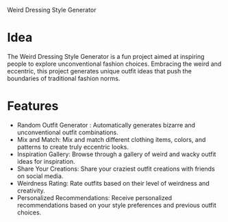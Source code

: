 Weird Dressing Style Generator

# Idea
The Weird Dressing Style Generator is a fun project aimed at inspiring people to explore unconventional fashion choices. Embracing the weird and eccentric, this project generates unique outfit ideas that push the boundaries of traditional fashion norms.

# Features
- Random Outfit Generator : Automatically generates bizarre and unconventional outfit combinations.
- Mix and Match: Mix and match different clothing items, colors, and patterns to create truly eccentric looks.
- Inspiration Gallery: Browse through a gallery of weird and wacky outfit ideas for inspiration.
- Share Your Creations: Share your craziest outfit creations with friends on social media.
- Weirdness Rating: Rate outfits based on their level of weirdness and creativity.
- Personalized Recommendations: Receive personalized recommendations based on your style preferences and previous outfit choices.
